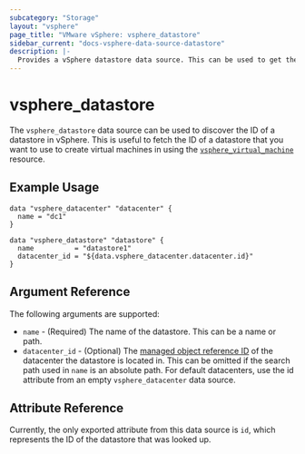 ```yaml
---
subcategory: "Storage"
layout: "vsphere"
page_title: "VMware vSphere: vsphere_datastore"
sidebar_current: "docs-vsphere-data-source-datastore"
description: |-
  Provides a vSphere datastore data source. This can be used to get the general attributes of a vSphere datastore.
---
```


# vsphere\_datastore

The `vsphere_datastore` data source can be used to discover the ID of a
datastore in vSphere. This is useful to fetch the ID of a datastore that you
want to use to create virtual machines in using the
[`vsphere_virtual_machine`][docs-virtual-machine-resource] resource. 

[docs-virtual-machine-resource]: /docs/providers/vsphere/r/virtual_machine.html

## Example Usage

```hcl
data "vsphere_datacenter" "datacenter" {
  name = "dc1"
}

data "vsphere_datastore" "datastore" {
  name          = "datastore1"
  datacenter_id = "${data.vsphere_datacenter.datacenter.id}"
}
```

## Argument Reference

The following arguments are supported:

* `name` - (Required) The name of the datastore. This can be a name or path.
* `datacenter_id` - (Optional) The [managed object reference
  ID][docs-about-morefs] of the datacenter the datastore is located in. This
  can be omitted if the search path used in `name` is an absolute path. For
  default datacenters, use the id attribute from an empty `vsphere_datacenter`
  data source.

[docs-about-morefs]: /docs/providers/vsphere/index.html#use-of-managed-object-references-by-the-vsphere-provider

## Attribute Reference

Currently, the only exported attribute from this data source is `id`, which
represents the ID of the datastore that was looked up.
